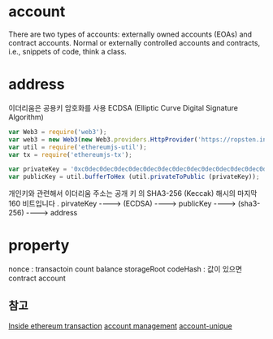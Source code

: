 # account
There are two types of accounts: externally owned accounts (EOAs) and contract accounts.
Normal or externally controlled accounts and
contracts, i.e., snippets of code, think a class.

# address
이더리움은 공용키 암호화를 사용  ECDSA (Elliptic Curve Digital Signature Algorithm)
```js
var Web3 = require('web3');
var web3 = new Web3(new Web3.providers.HttpProvider('https://ropsten.infura.io/'));
var util = require('ethereumjs-util');
var tx = require('ethereumjs-tx');

var privateKey = '0xc0dec0dec0dec0dec0dec0dec0dec0dec0dec0dec0dec0dec0dec0dec0dec0de';
var publicKey = util.bufferToHex (util.privateToPublic (privateKey));
```
개인키와 관련해서 이더리움 주소는 공개 키 의 SHA3-256 (Keccak) 해시의 마지막 160 비트입니다 .
pirvateKey ----> (ECDSA) ----> publicKey ----> (sha3-256) ----> address

# property
nonce : transactoin count
balance
storageRoot
codeHash : 값이 있으면 contract account

## 참고
[Inside ethereum transaction](https://medium.com/@codetractio/inside-an-ethereum-transaction-fa94ffca912f)
[account management](http://ethdocs.org/en/latest/account-management.html)
[account-unique](https://ethereum.stackexchange.com/questions/4299/account-uniqueness-guaranteed)
